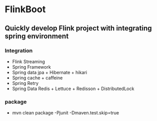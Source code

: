 # FlinkBoot
## Quickly develop Flink project with integrating spring environment

### Integration
* Flink Streaming
* Spring Framework
* Spring data jpa + Hibernate + hikari
* Spring cache + caffeine
* Spring Retry
* Spring Data Redis + Lettuce + Redisson + DistributedLock

### package
* mvn clean package -Pjunit -Dmaven.test.skip=true